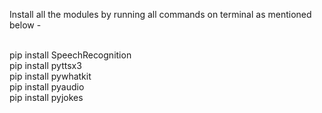 Install all the modules by running all commands on terminal as mentioned below - <br><br>

pip install SpeechRecognition <br>
pip install pyttsx3 <br>
pip install pywhatkit <br>
pip install pyaudio <br>
pip install pyjokes <br>
